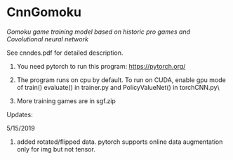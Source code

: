 # CnnGomoku

*Gomoku game training model based on historic pro games and Covolutional neural network*

See cnndes.pdf for detailed description.

1. You need pytorch to run this program: https://pytorch.org/

2. The program runs on cpu by default. To run on CUDA, enable gpu mode of train() evaluate() in trainer.py and PolicyValueNet() in torchCNN.py\

3. More training games are in sgf.zip 

Updates:

5/15/2019
1.  added rotated/flipped data. pytorch supports online data augmentation only for img but not tensor.

